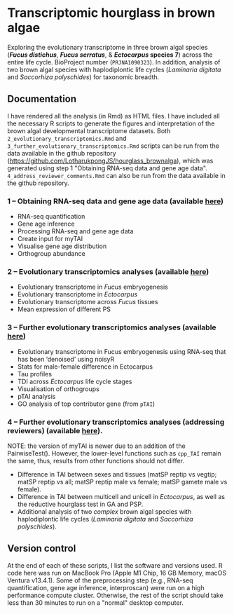 # Transcriptomic hourglass in brown algae
Exploring the evolutionary transcriptome in three brown algal species (**_Fucus distichus_**, **_Fucus serratus_**, & **_Ectocarpus_ species 7**) across the entire life cycle. BioProject number (`PRJNA1090323`). In addition, analysis of two brown algal species with haplodiplontic life cycles (_Laminaria digitata_ and _Saccorhiza polyschides_) for taxonomic breadth.

## Documentation
I have rendered all the analysis (in Rmd) as HTML files. I have included all the necessary R scripts to generate the figures and interpretation of the brown algal developmental transcriptome datasets. Both `2_evolutionary_transcriptomics.Rmd` and `3_further_evolutionary_transcriptomics.Rmd` scripts can be run from the data available in the github repository (https://github.com/LotharukpongJS/hourglass_brownalga), which was generated using step 1 "Obtaining RNA-seq data and gene age data".
`4_address_reviewer_comments.Rmd` can also be run from the data available in the github repository.

### 1 – Obtaining RNA-seq data and gene age data (available [here](https://lotharukpongjs.github.io/hourglass_brownalga/1_preprocessing.html))
* RNA-seq quantification
* Gene age inference
* Processing RNA-seq and gene age data 
* Create input for myTAI
* Visualise gene age distribution
* Orthogroup abundance

### 2 – Evolutionary transcriptomics analyses (available [here](https://lotharukpongjs.github.io/hourglass_brownalga/2_evolutionary_transcriptomics.html))
* Evolutionary transcriptome in _Fucus_ embryogenesis
* Evolutionary transcriptome in _Ectocarpus_
* Evolutionary transcriptome across _Fucus_ tissues
* Mean expression of different PS

### 3 – Further evolutionary transcriptomics analyses (available [here](https://lotharukpongjs.github.io/hourglass_brownalga/3_further_evolutionary_transcriptomics.html))
* Evolutionary transcriptome in Fucus embryogenesis using RNA-seq that has been ‘denoised’ using noisyR
* Stats for male-female difference in Ectocarpus
* Tau profiles
* TDI across _Ectocarpus_ life cycle stages
* Visualisation of orthogroups
* pTAI analysis
* GO analysis of top contributor gene (from `pTAI`)

### 4 – Further evolutionary transcriptomics analyses (addressing reviewers) (available [here](https://lotharukpongjs.github.io/hourglass_brownalga/4_address_reviewer_comments.html)). 
NOTE: the version of myTAI is newer due to an addition of the PairwiseTest(). However, the lower-level functions such as `cpp_TAI` remain the same, thus, results from other functions should not differ.

* Difference in TAI between sexes and tissues (matSP reptip vs vegtip; matSP reptip vs all; matSP reptip male vs female; matSP gamete male vs female).
* Difference in TAI between multicell and unicell in _Ectocarpus_, as well as the reductive hourglass test in GA and PSP.
* Additional analysis of two *complex* brown algal species with haplodiplontic life cycles (_Laminaria digitata_ and _Saccorhiza polyschides_).

## Version control

At the end of each of these scripts, I list the software and versions used. R code here was run on MacBook Pro (Apple M1 Chip, 16 GB Memory, macOS Ventura v13.4.1). Some of the preprocessing step (e.g., RNA-seq quantification, gene age inference, interproscan) were run on a high performance compute cluster. Otherwise, the rest of the script should take less than 30 minutes to run on a "normal" desktop computer.
